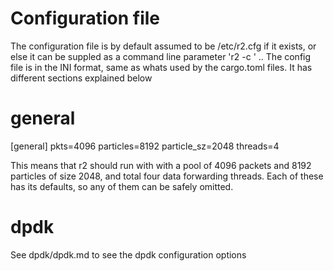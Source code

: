 # Configuration file

The configuration file is by default assumed to be /etc/r2.cfg if it exists, or else it can be suppled as a command line parameter 'r2 -c <config file>' .. The config file is in the INI format, same as whats used by the cargo.toml files. It has different sections explained below

# general

[general]
pkts=4096
particles=8192
particle_sz=2048
threads=4

This means that r2 should run with with a pool of 4096 packets and 8192 particles of size 2048, and total four data forwarding threads. Each of these has its defaults, so any of them can be safely omitted.

# dpdk

See dpdk/dpdk.md to see the dpdk configuration options